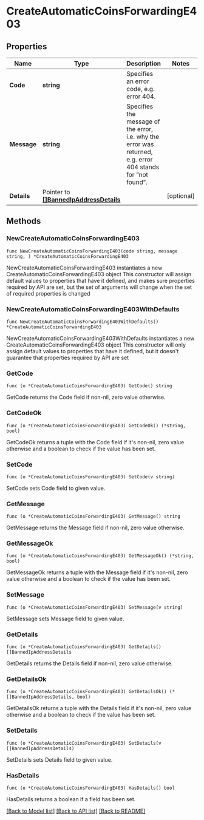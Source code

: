 # CreateAutomaticCoinsForwardingE403

## Properties

Name | Type | Description | Notes
------------ | ------------- | ------------- | -------------
**Code** | **string** | Specifies an error code, e.g. error 404. | 
**Message** | **string** | Specifies the message of the error, i.e. why the error was returned, e.g. error 404 stands for “not found”. | 
**Details** | Pointer to [**[]BannedIpAddressDetails**](BannedIpAddressDetails.md) |  | [optional] 

## Methods

### NewCreateAutomaticCoinsForwardingE403

`func NewCreateAutomaticCoinsForwardingE403(code string, message string, ) *CreateAutomaticCoinsForwardingE403`

NewCreateAutomaticCoinsForwardingE403 instantiates a new CreateAutomaticCoinsForwardingE403 object
This constructor will assign default values to properties that have it defined,
and makes sure properties required by API are set, but the set of arguments
will change when the set of required properties is changed

### NewCreateAutomaticCoinsForwardingE403WithDefaults

`func NewCreateAutomaticCoinsForwardingE403WithDefaults() *CreateAutomaticCoinsForwardingE403`

NewCreateAutomaticCoinsForwardingE403WithDefaults instantiates a new CreateAutomaticCoinsForwardingE403 object
This constructor will only assign default values to properties that have it defined,
but it doesn't guarantee that properties required by API are set

### GetCode

`func (o *CreateAutomaticCoinsForwardingE403) GetCode() string`

GetCode returns the Code field if non-nil, zero value otherwise.

### GetCodeOk

`func (o *CreateAutomaticCoinsForwardingE403) GetCodeOk() (*string, bool)`

GetCodeOk returns a tuple with the Code field if it's non-nil, zero value otherwise
and a boolean to check if the value has been set.

### SetCode

`func (o *CreateAutomaticCoinsForwardingE403) SetCode(v string)`

SetCode sets Code field to given value.


### GetMessage

`func (o *CreateAutomaticCoinsForwardingE403) GetMessage() string`

GetMessage returns the Message field if non-nil, zero value otherwise.

### GetMessageOk

`func (o *CreateAutomaticCoinsForwardingE403) GetMessageOk() (*string, bool)`

GetMessageOk returns a tuple with the Message field if it's non-nil, zero value otherwise
and a boolean to check if the value has been set.

### SetMessage

`func (o *CreateAutomaticCoinsForwardingE403) SetMessage(v string)`

SetMessage sets Message field to given value.


### GetDetails

`func (o *CreateAutomaticCoinsForwardingE403) GetDetails() []BannedIpAddressDetails`

GetDetails returns the Details field if non-nil, zero value otherwise.

### GetDetailsOk

`func (o *CreateAutomaticCoinsForwardingE403) GetDetailsOk() (*[]BannedIpAddressDetails, bool)`

GetDetailsOk returns a tuple with the Details field if it's non-nil, zero value otherwise
and a boolean to check if the value has been set.

### SetDetails

`func (o *CreateAutomaticCoinsForwardingE403) SetDetails(v []BannedIpAddressDetails)`

SetDetails sets Details field to given value.

### HasDetails

`func (o *CreateAutomaticCoinsForwardingE403) HasDetails() bool`

HasDetails returns a boolean if a field has been set.


[[Back to Model list]](../README.md#documentation-for-models) [[Back to API list]](../README.md#documentation-for-api-endpoints) [[Back to README]](../README.md)


